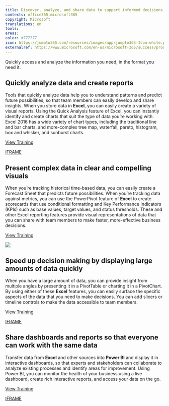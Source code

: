 ```yaml
---
title: Discover, analyze, and share data to support informed decisions
contexts: office365,microsoft365
copyright: Microsoft
translations: en
tools: 
areas: 
color: #777777
icon: https://jumpto365.com/resources/images/app/jumpto365-Icon-white.png
externalref: https://www.microsoft.com/en-us/microsoft-365/success/productivitylibrary/discover-analyze-and-share-data-to-support-informed-decisions
---
```

Quickly access and analyze the information you need, in the format you need it.


## Quickly analyze data and create reports

Tools that quickly analyze data help you to understand patterns and predict future possibilities, so that team members can easily develop and share insights. When you store data in **Excel**, you can easily create a variety of visual reports. Using the Quick Analysis feature of Excel, you can instantly identify and create charts that suit the type of data you’re working with. Excel 2016 has a wide variety of chart types, including the traditional line and bar charts, and more-complex tree map, waterfall, pareto, histogram, box and whisker, and sunburst charts.

[View Training](https://support.office.com/article/Analyze-your-data-instantly-9e382e73-7f5e-495a-a8dc-be8225b1bb78)

[IFRAME](https://www.microsoft.com/en-us/videoplayer/embed/RE1UF1t)

## Present complex data in clear and compelling visuals

When you’re tracking historical time-based data, you can easily create a Forecast Sheet that predicts future possibilities. When you’re tracking data against metrics, you can use the PowerPivot feature of **Excel** to create scorecards that use conditional formatting and Key Performance Indicators (KPIs) such as base values, target values, and status thresholds. These and other Excel reporting features provide visual representations of data that you can share with team members to make faster, more-effective business decisions.

[View Training](https://support.office.com/article/Key-Performance-Indicators-KPIs-in-Power-Pivot-e653edef-8a21-40e4-9ece-83a6c8c306aa)

![](http://img-prod-cms-rt-microsoft-com.akamaized.net/cms/api/am/imageFileData/RE1NOfY?ver=0bc4)

## Speed up decision making by displaying large amounts of data quickly

When you have a large amount of data, you can provide insight from multiple angles by presenting it in a PivotTable or charting it in a PivotChart. By using either of these **Excel** features, you can easily surface the specific aspects of the data that you need to make decisions. You can add slicers or timeline controls to make the data accessible to team members.

[View Training](https://support.office.com/article/Overview-of-PivotTable-and-PivotChart-reports-527c8fa3-02c0-445a-a2db-7794676bce96)

[IFRAME](https://www.microsoft.com/en-us/videoplayer/embed/RE1URXt)

## Share dashboards and reports so that everyone can work with the same data

Transfer data from **Excel** and other sources into **Power BI** and display it in interactive dashboards, so that experts and stakeholders can collaborate to analyze existing processes and identify areas for improvement. Using Power BI, you can monitor the health of your business using a live dashboard, create rich interactive reports, and access your data on the go.

[View Training](https://powerbi.microsoft.com/guided-learning/powerbi-learning-5-2-upload-excel)

[IFRAME](https://www.microsoft.com/en-us/videoplayer/embed/RE1UF3H)

